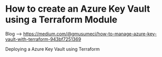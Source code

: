 # How to create an Azure Key Vault using a Terraform Module

Blog --> https://medium.com/@gmusumeci/how-to-manage-azure-key-vault-with-terraform-943bf7251369

Deploying a Azure Key Vault using Terraform
